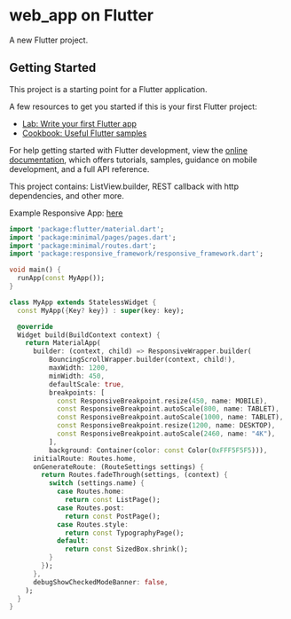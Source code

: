 # web_app on Flutter

A new Flutter project.

## Getting Started

This project is a starting point for a Flutter application.

A few resources to get you started if this is your first Flutter project:

- [Lab: Write your first Flutter app](https://docs.flutter.dev/get-started/codelab)
- [Cookbook: Useful Flutter samples](https://docs.flutter.dev/cookbook)

For help getting started with Flutter development, view the
[online documentation](https://docs.flutter.dev/), which offers tutorials,
samples, guidance on mobile development, and a full API reference.

This project contains:
ListView.builder, REST callback with http dependencies, and other more.

Example Responsive App: [here](https://pub.dev/packages/responsive_framework/install)
```dart
import 'package:flutter/material.dart';
import 'package:minimal/pages/pages.dart';
import 'package:minimal/routes.dart';
import 'package:responsive_framework/responsive_framework.dart';

void main() {
  runApp(const MyApp());
}

class MyApp extends StatelessWidget {
  const MyApp({Key? key}) : super(key: key);

  @override
  Widget build(BuildContext context) {
    return MaterialApp(
      builder: (context, child) => ResponsiveWrapper.builder(
          BouncingScrollWrapper.builder(context, child!),
          maxWidth: 1200,
          minWidth: 450,
          defaultScale: true,
          breakpoints: [
            const ResponsiveBreakpoint.resize(450, name: MOBILE),
            const ResponsiveBreakpoint.autoScale(800, name: TABLET),
            const ResponsiveBreakpoint.autoScale(1000, name: TABLET),
            const ResponsiveBreakpoint.resize(1200, name: DESKTOP),
            const ResponsiveBreakpoint.autoScale(2460, name: "4K"),
          ],
          background: Container(color: const Color(0xFFF5F5F5))),
      initialRoute: Routes.home,
      onGenerateRoute: (RouteSettings settings) {
        return Routes.fadeThrough(settings, (context) {
          switch (settings.name) {
            case Routes.home:
              return const ListPage();
            case Routes.post:
              return const PostPage();
            case Routes.style:
              return const TypographyPage();
            default:
              return const SizedBox.shrink();
          }
        });
      },
      debugShowCheckedModeBanner: false,
    );
  }
}
```
